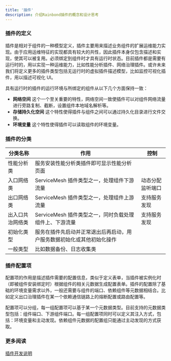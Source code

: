 ```yaml
---
title: '插件'
description: 介绍Rainbond插件的概念和设计思考
---
```


### 插件的定义

插件是相对于组件的一种模型定义，插件主要用来描述业务组件的扩展运维能力实现。由于应用运维特征的实现都具有较大的共性，因此插件本身仅包含描述和实现，使其可以被复用。必须绑定到组件时才具有运行时状态。目前插件都是需要有运行时的，用以实现一种运维能力，比如性能分析插件、网络治理插件。或许未来我们将定义更多的插件类型包括无运行时的虚拟插件描述模型，比如监控可视化插件，用以描述可视化 UI。

具有运行时的插件的运行环境与所绑定的组件从以下几个方面保持一致：

- <b>网络空间</b> 这个一个至关重要的特性，网络空间一致使插件可以对组件网络流量进行旁路复制、截断，设置组件本地域名解析等。
- <b>存储持久化空间</b> 这个特性使得插件与组件之间可以通过持久化目录进行文件交换。
- <b>环境变量</b> 这个特性使得插件可以读取组件的环境变量。

### 插件的分类

| 分类名称         | 作用                                                                   | 控制             |
| ---------------- | ---------------------------------------------------------------------- | ---------------- |
| 性能分析类       | 服务安装性能分析类插件即可显示性能分析页面                             |                  |
| 入口网络类       | ServiceMesh 插件类型之一，处理组件下游流量                             | 动态分配监听端口 |
| 出口网络类       | ServiceMesh 插件类型之一，处理组件上游流量                             | 支持服务发现     |
| 出入口共治网络类 | ServiceMesh 插件类型之一，同时负载处理组件上、下游流量                 | 支持服务发现     |
| 初始化类型       | 服务在插件先启动并正常退出后再启动，用户服务数据初始化或其他初始化操作 |                  |
| 一般类型         | 比如数据备份、日志收集类                                               |                  |

### 插件配置项

配置项的作用是描述插件需要的配置信息，类似于定义表单，当插件被实例化时（即被组件安装绑定时）根据组件的相关元数据生成配置表单。插件的配置除了基础的环境变量需求以外，一般还需要与组件的端口、依赖组件等元数据相结合。比如定义出口治理插件在某一个依赖通信链路上的熔断配置或路由配置等。

配置项可以分组，每一组配置项可以基于某一个元数据类型。目前支持的元数据类型包括：组件端口、下游组件端口。每一组配置项同时可以定义其注入方式，包括：环境变量和主动发现。依赖组件元数据的配置组只能通过主动发现的方式获取。

### 更多阅读

[插件开发说明](use-manual/team-manage/plugin-manage/plugin-design-develop/)
